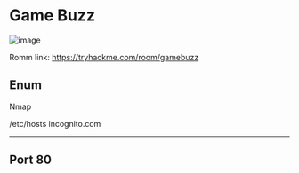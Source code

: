 # Game Buzz

![image](https://user-images.githubusercontent.com/5285547/128932672-b10c018a-8d55-4bfd-8edb-1d4100c0a480.png)

Romm link: https://tryhackme.com/room/gamebuzz

## Enum

Nmap


/etc/hosts
incognito.com

---
## Port 80 
